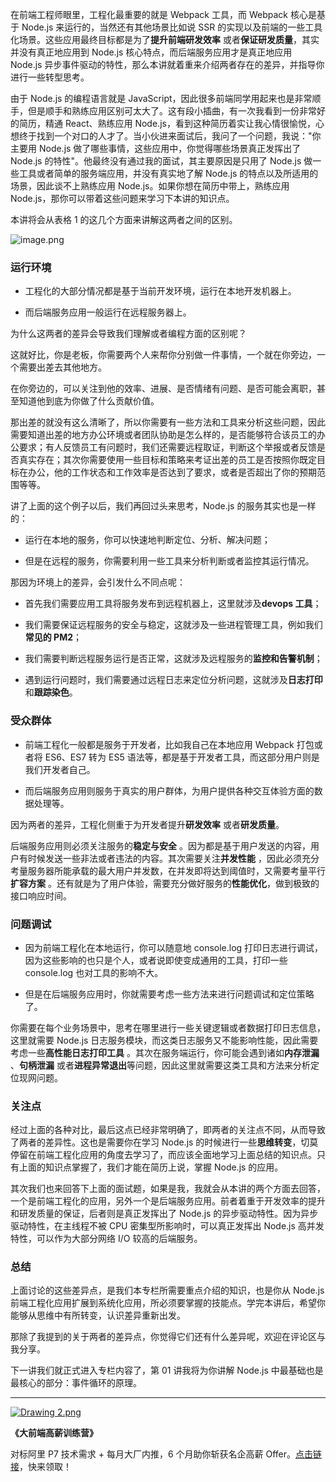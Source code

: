 在前端工程师眼里，工程化最重要的就是 Webpack 工具，而 Webpack 核心是基于 Node.js 来运行的，当然还有其他场景比如说 SSR 的实现以及前端的一些工具化场景。这些应用最终目标都是为了**提升前端研发效率** 或者**保证研发质量**，其实并没有真正地应用到 Node.js 核心特点，而后端服务应用才是真正地应用 Node.js 异步事件驱动的特性，那么本讲就着重来介绍两者存在的差异，并指导你进行一些转型思考。

由于 Node.js 的编程语言就是 JavaScript，因此很多前端同学用起来也是非常顺手，但是顺手和熟练应用区别可太大了。这有段小插曲，有一次我看到一份非常好的简历，精通 React、熟练应用 Node.js，看到这种简历着实让我心情很愉悦，心想终于找到一个对口的人才了。当小伙进来面试后，我问了一个问题，我说："你主要用 Node.js 做了哪些事情，这些应用中，你觉得哪些场景真正发挥出了 Node.js 的特性"。他最终没有通过我的面试，其主要原因是只用了 Node.js 做一些工具或者简单的服务端应用，并没有真实地了解 Node.js 的特点以及所适用的场景，因此谈不上熟练应用 Node.js。如果你想在简历中带上，熟练应用 Node.js，那你可以带着这些问题来学习下本讲的知识点。

本讲将会从表格 1 的这几个方面来讲解这两者之间的区别。

![image.png](https://s0.lgstatic.com/i/image6/M00/13/1D/CioPOWBB0TyASaasAABtZvrLaXk828.png)

### 运行环境

* 工程化的大部分情况都是基于当前开发环境，运行在本地开发机器上。

* 而后端服务应用一般运行在远程服务器上。

为什么这两者的差异会导致我们理解或者编程方面的区别呢？

这就好比，你是老板，你需要两个人来帮你分别做一件事情，一个就在你旁边，一个需要出差去其他地方。

在你旁边的，可以关注到他的效率、进展、是否情绪有问题、是否可能会离职，甚至知道他到底为你做了什么贡献价值。

那出差的就没有这么清晰了，所以你需要有一些方法和工具来分析这些问题，因此需要知道出差的地方办公环境或者团队协助是怎么样的，是否能够符合该员工的办公要求；有人反馈员工有问题时，我们还需要远程取证，判断这个举报或者反馈是否真实存在；其次你需要使用一些目标和策略来考证出差的员工是否按照你既定目标在办公，他的工作状态和工作效率是否达到了要求，或者是否超出了你的预期范围等等。

讲了上面的这个例子以后，我们再回过头来思考，Node.js 的服务其实也是一样的：

* 运行在本地的服务，你可以快速地判断定位、分析、解决问题；

* 但是在远程的服务，你需要利用一些工具来分析判断或者监控其运行情况。

那因为环境上的差异，会引发什么不同点呢：

* 首先我们需要应用工具将服务发布到远程机器上，这里就涉及**devops 工具**；

* 我们需要保证远程服务的安全与稳定，这就涉及一些进程管理工具，例如我们**常见的 PM2**；

* 我们需要判断远程服务运行是否正常，这就涉及远程服务的**监控和告警机制**；

* 遇到运行问题时，我们需要通过远程日志来定位分析问题，这就涉及**日志打印** 和**跟踪染色**。

### 受众群体

* 前端工程化一般都是服务于开发者，比如我自己在本地应用 Webpack 打包或者将 ES6、ES7 转为 ES5 语法等，都是基于开发者工具，而这部分用户则是我们开发者自己。

* 而后端服务应用则服务于真实的用户群体，为用户提供各种交互体验方面的数据处理等。

因为两者的差异，工程化侧重于为开发者提升**研发效率** 或者**研发质量**。

后端服务应用则必须关注服务的**稳定与安全** 。因为都是基于用户发送的内容，用户有时候发送一些非法或者违法的内容。其次需要关注**并发性能** ，因此必须充分考量服务器所能承载的最大用户并发数，在并发即将达到阈值时，又需要考量平行**扩容方案** 。还有就是为了用户体验，需要充分做好服务的**性能优化**，做到极致的接口响应时间。

### 问题调试

* 因为前端工程化在本地运行，你可以随意地 console.log 打印日志进行调试，因为这些影响的也只是个人，或者说即使变成通用的工具，打印一些 console.log 也对工具的影响不大。

* 但是在后端服务应用时，你就需要考虑一些方法来进行问题调试和定位策略了。

你需要在每个业务场景中，思考在哪里进行一些关键逻辑或者数据打印日志信息，这里就需要 Node.js 日志服务模块，而这类日志服务又不能影响性能，因此需要考虑一些**高性能日志打印工具** 。其次在服务端运行，你可能会遇到诸如**内存泄漏** 、**句柄泄漏** 或者**进程异常退出**等问题，因此这里就需要这类工具和方法来分析定位现网问题。

### 关注点

经过上面的各种对比，最后这点已经非常明确了，即两者的关注点不同，从而导致了两者的差异性。这也是需要你在学习 Node.js 的时候进行一些**思维转变**，切莫停留在前端工程化应用的角度去学习了，而应该全面地学习上面总结的知识点。只有上面的知识点掌握了，我们才能在简历上说，掌握 Node.js 的应用。

其次我们也来回答下上面的面试题，如果是我，我就会从本讲的两个方面去回答，一个是前端工程化的应用，另外一个是后端服务应用。前者着重于开发效率的提升和研发质量的保证，后者则是真正发挥出了 Node.js 的异步驱动特性。因为异步驱动特性，在主线程不被 CPU 密集型所影响时，可以真正发挥出 Node.js 高并发特性，可以作为大部分网络 I/O 较高的后端服务。

### 总结

上面讨论的这些差异点，是我们本专栏所需要重点介绍的知识，也是你从 Node.js 前端工程化应用扩展到系统化应用，所必须要掌握的技能点。学完本讲后，希望你能够从思维中有所转变，认识差异重新出发。

那除了我提到的关于两者的差异点，你觉得它们还有什么差异呢，欢迎在评论区与我分享。

下一讲我们就正式进入专栏内容了，第 01 讲我将为你讲解 Node.js 中最基础也是最核心的部分：事件循环的原理。

*** ** * ** ***

[![Drawing 2.png](https://s0.lgstatic.com/i/image6/M00/12/FA/CioPOWBBrAKAAod-AASyC72ZqWw233.png)](https://shenceyun.lagou.com/t/mka)

**《大前端高薪训练营》**

对标阿里 P7 技术需求 + 每月大厂内推，6 个月助你斩获名企高薪 Offer。[点击链接](https://shenceyun.lagou.com/t/mka)，快来领取！
